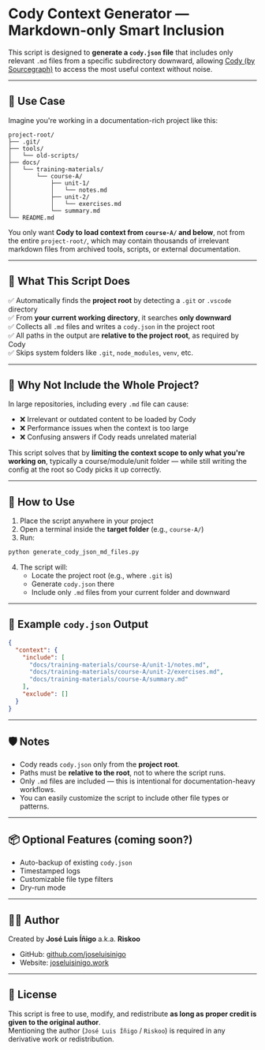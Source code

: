 # Cody Context Generator — Markdown-only Smart Inclusion

This script is designed to **generate a `cody.json` file** that includes only relevant `.md` files from a specific subdirectory downward, allowing [Cody (by Sourcegraph)](https://sourcegraph.com/cody) to access the most useful context without noise.

---

## 📌 Use Case

Imagine you're working in a documentation-rich project like this:

```
project-root/
├── .git/
├── tools/
│   └── old-scripts/
├── docs/
│   └── training-materials/
│       └── course-A/
│           ├── unit-1/
│           │   └── notes.md
│           ├── unit-2/
│           │   └── exercises.md
│           └── summary.md
└── README.md
```

You only want **Cody to load context from `course-A/` and below**, not from the entire `project-root/`, which may contain thousands of irrelevant markdown files from archived tools, scripts, or external documentation.

---

## 🎯 What This Script Does

✅ Automatically finds the **project root** by detecting a `.git` or `.vscode` directory  
✅ From **your current working directory**, it searches **only downward**  
✅ Collects all `.md` files and writes a `cody.json` in the project root  
✅ All paths in the output are **relative to the project root**, as required by Cody  
✅ Skips system folders like `.git`, `node_modules`, `venv`, etc.

---

## 🧠 Why Not Include the Whole Project?

In large repositories, including every `.md` file can cause:

- ❌ Irrelevant or outdated content to be loaded by Cody
- ❌ Performance issues when the context is too large
- ❌ Confusing answers if Cody reads unrelated material

This script solves that by **limiting the context scope to only what you're working on**, typically a course/module/unit folder — while still writing the config at the root so Cody picks it up correctly.

---

## 🚀 How to Use

1. Place the script anywhere in your project
2. Open a terminal inside the **target folder** (e.g., `course-A/`)
3. Run:

```bash
python generate_cody_json_md_files.py
```

4. The script will:
   - Locate the project root (e.g., where `.git` is)
   - Generate `cody.json` there
   - Include only `.md` files from your current folder and downward

---

## 📁 Example `cody.json` Output

```json
{
  "context": {
    "include": [
      "docs/training-materials/course-A/unit-1/notes.md",
      "docs/training-materials/course-A/unit-2/exercises.md",
      "docs/training-materials/course-A/summary.md"
    ],
    "exclude": []
  }
}
```

---

## 🛡️ Notes

- Cody reads `cody.json` only from the **project root**.  
- Paths must be **relative to the root**, not to where the script runs.  
- Only `.md` files are included — this is intentional for documentation-heavy workflows.  
- You can easily customize the script to include other file types or patterns.

---

## 📦 Optional Features (coming soon?)

- Auto-backup of existing `cody.json`
- Timestamped logs
- Customizable file type filters
- Dry-run mode

---

## 🧑‍💻 Author

Created by **José Luis Íñigo** a.k.a. **Riskoo**

- GitHub: [github.com/joseluisinigo](https://github.com/joseluisinigo)  
- Website: [joseluisinigo.work](https://joseluisinigo.work)

---

## 📄 License

This script is free to use, modify, and redistribute **as long as proper credit is given to the original author**.  
Mentioning the author (`José Luis Íñigo` / `Riskoo`) is required in any derivative work or redistribution.
